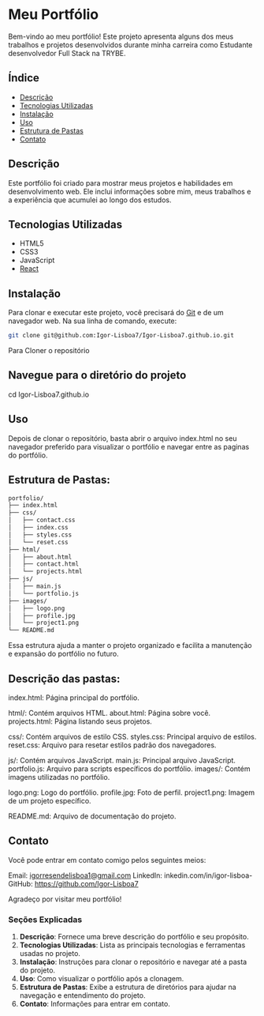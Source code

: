 # Meu Portfólio

Bem-vindo ao meu portfólio! Este projeto apresenta alguns dos meus trabalhos e projetos desenvolvidos durante minha carreira como Estudante desenvolvedor Full Stack na TRYBE.

## Índice

- [Descrição](#descrição)
- [Tecnologias Utilizadas](#tecnologias-utilizadas)
- [Instalação](#instalação)
- [Uso](#uso)
- [Estrutura de Pastas](#estrutura-de-pastas)
- [Contato](#contato)

## Descrição

Este portfólio foi criado para mostrar meus projetos e habilidades em desenvolvimento web. Ele inclui informações sobre mim, meus trabalhos e a experiência que acumulei ao longo dos estudos.

## Tecnologias Utilizadas

- HTML5
- CSS3
- JavaScript
- [React](https://reactjs.org/)

## Instalação

Para clonar e executar este projeto, você precisará do [Git](https://git-scm.com) e de um navegador web. Na sua linha de comando, execute:
```bash
git clone git@github.com:Igor-Lisboa7/Igor-Lisboa7.github.io.git
```
Para Cloner o repositório

## Navegue para o diretório do projeto
cd Igor-Lisboa7.github.io


## Uso

Depois de clonar o repositório, basta abrir o arquivo index.html no seu navegador preferido para visualizar o portfólio e navegar entre as paginas do portfólio.


## Estrutura de Pastas:
```bash
portfolio/
├── index.html
├── css/
│   ├── contact.css
│   ├── index.css
│   ├── styles.css
│   └── reset.css
├── html/
│   ├── about.html
│   ├── contact.html
│   └── projects.html
├── js/
│   ├── main.js
│   └── portfolio.js
├── images/
│   ├── logo.png
│   ├── profile.jpg
│   └── project1.png
└── README.md
```
Essa estrutura ajuda a manter o projeto organizado e facilita a manutenção e expansão do portfólio no futuro.

## Descrição das pastas:

index.html: Página principal do portfólio.

html/: Contém arquivos HTML.
about.html: Página sobre você.
projects.html: Página listando seus projetos.

css/: Contém arquivos de estilo CSS.
styles.css: Principal arquivo de estilos.
reset.css: Arquivo para resetar estilos padrão dos navegadores.

js/: Contém arquivos JavaScript.
main.js: Principal arquivo JavaScript.
portfolio.js: Arquivo para scripts específicos do portfólio.
images/: Contém imagens utilizadas no portfólio.

logo.png: Logo do portfólio.
profile.jpg: Foto de perfil.
project1.png: Imagem de um projeto específico.

README.md: Arquivo de documentação do projeto.

## Contato
Você pode entrar em contato comigo pelos seguintes meios:

Email: igorresendelisboa1@gmail.com
LinkedIn: inkedin.com/in/igor-lisboa-
GitHub: https://github.com/Igor-Lisboa7

Agradeço por visitar meu portfólio!


### Seções Explicadas

1. **Descrição**: Fornece uma breve descrição do portfólio e seu propósito.
2. **Tecnologias Utilizadas**: Lista as principais tecnologias e ferramentas usadas no projeto.
3. **Instalação**: Instruções para clonar o repositório e navegar até a pasta do projeto.
4. **Uso**: Como visualizar o portfólio após a clonagem.
5. **Estrutura de Pastas**: Exibe a estrutura de diretórios para ajudar na navegação e entendimento do projeto.
6. **Contato**: Informações para entrar em contato.
